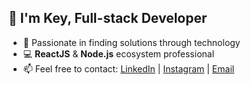## 👋 I'm Key, Full-stack Developer

- 💙 Passionate in finding solutions through technology
- 💻 **ReactJS** & **Node.js** ecosystem professional
- 📫 Feel free to contact: <a href="https://www.linkedin.com/in/key-yu-wan" target="_blank">LinkedIn</a> | <a href="https://www.instagram.com/keyyuwan/" target="_blank">Instagram</a> | 
<a href="mailto:keyflcbyuwan@gmail.com" target="_blank">Email</a>

